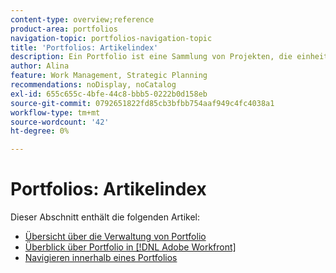 ```yaml
---
content-type: overview;reference
product-area: portfolios
navigation-topic: portfolios-navigation-topic
title: 'Portfolios: Artikelindex'
description: Ein Portfolio ist eine Sammlung von Projekten, die einheitliche Merkmale aufweisen. Informationen zu Portfolios finden Sie in den folgenden Artikeln.
author: Alina
feature: Work Management, Strategic Planning
recommendations: noDisplay, noCatalog
exl-id: 655c655c-4bfe-44c8-bbb5-0222b0d158eb
source-git-commit: 0792651822fd85cb3bfbb754aaf949c4fc4038a1
workflow-type: tm+mt
source-wordcount: '42'
ht-degree: 0%

---
```


# Portfolios: Artikelindex

<!-- Audited: 5/2025 -->

Dieser Abschnitt enthält die folgenden Artikel:

* [Übersicht über die Verwaltung von Portfolio](../../../manage-work/portfolios/portfolios-overview/portfolio-managament-overview.md)
* [Überblick über Portfolio in [!DNL Adobe Workfront]](../../../manage-work/portfolios/portfolios-overview/portfolio-overview.md)
* [Navigieren innerhalb eines Portfolios](../../../manage-work/portfolios/portfolios-overview/navigate-within-portfolio.md)


